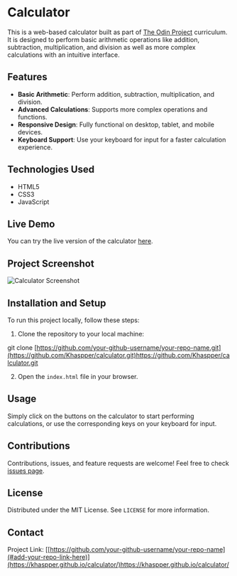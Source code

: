 # Calculator

This is a web-based calculator built as part of [The Odin Project](https://www.theodinproject.com/) curriculum. It is designed to perform basic arithmetic operations like addition, subtraction, multiplication, and division as well as more complex calculations with an intuitive interface.

## Features

- **Basic Arithmetic**: Perform addition, subtraction, multiplication, and division.
- **Advanced Calculations**: Supports more complex operations and functions.
- **Responsive Design**: Fully functional on desktop, tablet, and mobile devices.
- **Keyboard Support**: Use your keyboard for input for a faster calculation experience.

## Technologies Used

- HTML5
- CSS3
- JavaScript

## Live Demo

You can try the live version of the calculator [here](#add-your-live-demo-link-here).

## Project Screenshot

![Calculator Screenshot](#add-your-project-screenshot-file-path-here)

## Installation and Setup

To run this project locally, follow these steps:

1. Clone the repository to your local machine:

git clone [https://github.com/your-github-username/your-repo-name.git](https://github.com/Khaspper/calculator.git)https://github.com/Khaspper/calculator.git

2. Open the `index.html` file in your browser.

## Usage

Simply click on the buttons on the calculator to start performing calculations, or use the corresponding keys on your keyboard for input.

## Contributions

Contributions, issues, and feature requests are welcome! Feel free to check [issues page](#add-your-issues-link-here).

## License

Distributed under the MIT License. See `LICENSE` for more information.

## Contact

Project Link: [[https://github.com/your-github-username/your-repo-name](#add-your-repo-link-here)](https://khaspper.github.io/calculator/)https://khaspper.github.io/calculator/
